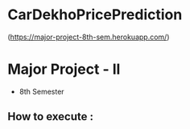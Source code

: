 # CarDekhoPricePrediction
(https://major-project-8th-sem.herokuapp.com/)
# Major Project - ll
- 8th Semester
## How to execute : 
